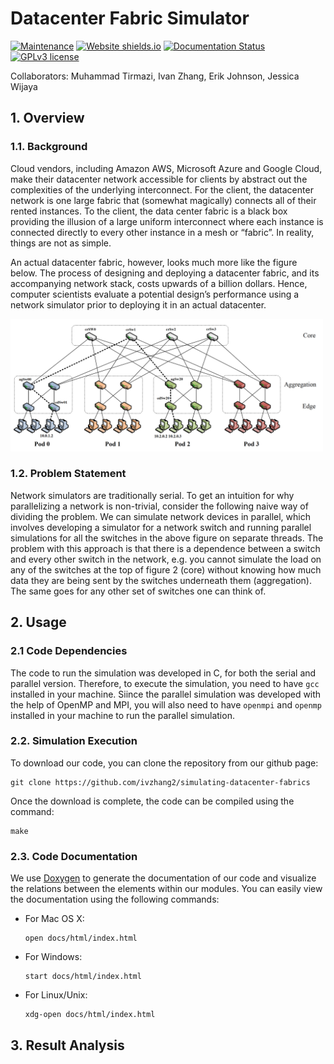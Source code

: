 # Datacenter Fabric Simulator

[![Maintenance](https://img.shields.io/badge/Maintained%3F-yes-green.svg)](https://GitHub.com/Naereen/StrapDown.js/graphs/commit-activity)
[![Website shields.io](https://img.shields.io/website-up-down-green-red/http/shields.io.svg)](http://shields.io/)
[![Documentation Status](https://readthedocs.org/projects/ansicolortags/badge/?version=latest)](http://ansicolortags.readthedocs.io/?badge=latest)
[![GPLv3 license](https://img.shields.io/badge/License-GPLv3-blue.svg)](http://perso.crans.org/besson/LICENSE.html)


Collaborators: Muhammad Tirmazi, Ivan Zhang, Erik Johnson, Jessica Wijaya

## 1. Overview

### 1.1. Background 

Cloud vendors, including Amazon AWS, Microsoft Azure and Google Cloud, make their datacenter network accessible for clients by abstract out the complexities of the underlying interconnect. For the client, the datacenter network is one large fabric that (somewhat magically) connects all of their rented instances. To the client, the data center fabric is a black box providing the illusion of a large uniform interconnect where each instance is connected directly to every
other instance in a mesh or “fabric”. In reality, things are not as simple.

An actual datacenter fabric, however, looks much more like the figure below. The process
of designing and deploying a datacenter fabric, and its accompanying network
stack, costs upwards of a billion dollars. Hence, computer scientists evaluate a
potential design’s performance using a network simulator prior to deploying it
in an actual datacenter.

<img src="images/fattree.png" alt="Figure 1" width="500"/>

### 1.2. Problem Statement

Network simulators are traditionally serial. To get an intuition for why parallelizing a network is non-trivial, consider the following naive way of dividing the problem. We can simulate network devices in parallel, which involves developing a simulator for a network switch and running parallel simulations for all the switches in the above figure on separate threads. The problem with this approach is that there is a dependence between a switch and every other switch in the
network, e.g. you cannot simulate the load on any of the switches at the top of figure 2 (core) without knowing how much data they are being sent by the switches underneath them (aggregation). The same goes for any other set of switches one can think of.


## 2. Usage

### 2.1 Code Dependencies

The code to run the simulation was developed in C, for both the serial and parallel version. Therefore, to execute the simulation, you need to have `gcc` installed in your machine. Siince the parallel simulation was developed with the help of OpenMP and MPI, you will also need to have `openmpi` and `openmp` installed in your machine to run the parallel simulation.

### 2.2. Simulation Execution

To download our code, you can clone the repository from our github page:

	git clone https://github.com/ivzhang2/simulating-datacenter-fabrics


Once the download is complete, the code can be compiled using the command:

	make

### 2.3. Code Documentation

We use [Doxygen](http://www.doxygen.nl/index.html) to generate the documentation of our code and visualize the relations between the elements within our modules. 
You can easily view the documentation using the following commands:

- For Mac OS X:

	```
	open docs/html/index.html
	```
		

- For Windows:

	```
	start docs/html/index.html
	```

- For Linux/Unix:
	```
	xdg-open docs/html/index.html
	```

## 3. Result Analysis 


